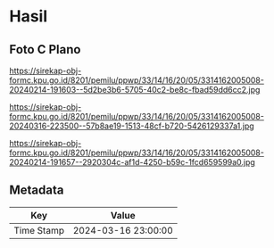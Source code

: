 # Hasil

## Foto C Plano

https://sirekap-obj-formc.kpu.go.id/8201/pemilu/ppwp/33/14/16/20/05/3314162005008-20240214-191603--5d2be3b6-5705-40c2-be8c-fbad59dd6cc2.jpg

https://sirekap-obj-formc.kpu.go.id/8201/pemilu/ppwp/33/14/16/20/05/3314162005008-20240316-223500--57b8ae19-1513-48cf-b720-5426129337a1.jpg

https://sirekap-obj-formc.kpu.go.id/8201/pemilu/ppwp/33/14/16/20/05/3314162005008-20240214-191657--2920304c-af1d-4250-b59c-1fcd659599a0.jpg


## Metadata

| Key        | Value               |
| ---------- | ------------------- |
| Time Stamp | 2024-03-16 23:00:00 |



